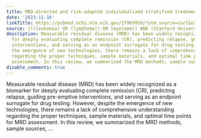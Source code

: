 ```yaml
---
title: MRD-directed and risk-adapted individualized stratified treatment of AML
date: '2023-11-16'
linkTitle: https://pubmed.ncbi.nlm.nih.gov/37969959/?utm_source=curl&utm_medium=rss&utm_campaign=pubmed-2&utm_content=1Rkszs2HVZ2RHP33OibaNFew6VK-LzjJWTD4GwmLlk8B-wCceh&fc=20220923065203&ff=20231116170739&v=2.17.9.post6+86293ac
source: (((leukemia) OR (lymphoma)) OR (myeloma)) AND (Stanford University[Affiliation])
description: Measurable residual disease (MRD) has been widely recognized as a biomarker
  for deeply evaluating complete remission (CR), predicting relapse, guiding pre-emptive
  interventions, and serving as an endpoint surrogate for drug testing. However, despite
  the emergence of new technologies, there remains a lack of comprehensive understanding
  regarding the proper techniques, sample materials, and optimal time points for MRD
  assessment. In this review, we summarized the MRD methods, sample sources, ...
disable_comments: true
---
```

Measurable residual disease (MRD) has been widely recognized as a biomarker for deeply evaluating complete remission (CR), predicting relapse, guiding pre-emptive interventions, and serving as an endpoint surrogate for drug testing. However, despite the emergence of new technologies, there remains a lack of comprehensive understanding regarding the proper techniques, sample materials, and optimal time points for MRD assessment. In this review, we summarized the MRD methods, sample sources, ...